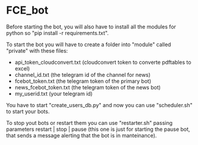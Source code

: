 # FCE_bot
Before starting the bot, you will also have to install all the modules for python so "pip install -r requirements.txt".

To start the bot you will have to create a folder into "module" called "private" with these files:
- api_token_cloudconvert.txt (cloudconvert token to converte pdftables to excel)
- channel_id.txt (the telegram id of the channel for news)
- fcebot_token.txt (the telegram token of the primary bot)
- news_fcebot_token.txt (the telegram token of the news bot)
- my_userid.txt (your telegram id)

You have to start "create_users_db.py" and now you can use "scheduler.sh" to start your bots.

To stop yout bots or restart them you can use "restarter.sh" passing parameters restart | stop | pause (this one is just for starting the pause bot, that sends a message alerting that the bot is in manteinance).
